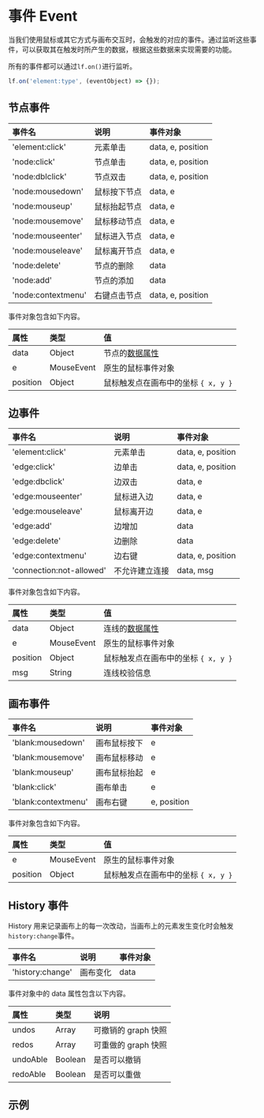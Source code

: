 # 事件 Event

当我们使用鼠标或其它方式与画布交互时，会触发的对应的事件。通过监听这些事件，可以获取其在触发时所产生的数据，根据这些数据来实现需要的功能。

所有的事件都可以通过`lf.on()`进行监听。

```js
lf.on('element:type', (eventObject) => {});
```

## 节点事件

| 事件名   | 说明   | 事件对象 |
| :----- | :----- | :-----  |
| 'element:click' | 元素单击 | data, e, position |
| 'node:click' | 节点单击 |  data, e, position |
| 'node:dblclick' | 节点双击 | data, e, position |
| 'node:mousedown' | 鼠标按下节点 | data, e |
| 'node:mouseup' | 鼠标抬起节点 | data, e |
| 'node:mousemove' | 鼠标移动节点 | data, e |
| 'node:mouseenter' | 鼠标进入节点 | data, e |
| 'node:mouseleave' | 鼠标离开节点 | data, e |
| 'node:delete' | 节点的删除 | data |
| 'node:add' | 节点的添加 | data |
| 'node:contextmenu' | 右键点击节点 | data, e, position |

事件对象包含如下内容。

| 属性   | 类型   | 值 |
| :----- | :----- | :----- |
| data | Object | 节点的[数据属性](/api/nodeApi.md#数据属性) |
| e | MouseEvent | 原生的鼠标事件对象 |
| position | Object | 鼠标触发点在画布中的坐标 `{ x, y }` |

## 边事件

| 事件名   | 说明   | 事件对象 |
| :----- | :----- | :----- |
| 'element:click' | 元素单击 | data, e, position |
| 'edge:click' | 边单击 | data, e, position |
| 'edge:dbclick' | 边双击 | data, e |
| 'edge:mouseenter' | 鼠标进入边 | data, e |
| 'edge:mouseleave' | 鼠标离开边 | data, e |
| 'edge:add' | 边增加 | data |
| 'edge:delete'| 边删除 |data |
| 'edge:contextmenu'| 边右键 | data, e, position |
| 'connection:not-allowed' | 不允许建立连接 | data, msg |

事件对象包含如下内容。

| 属性   | 类型   | 值 |
| :----- | :----- | :----- |
| data | Object | 连线的[数据属性](/api/edgeApi.md#数据属性) |
| e | MouseEvent | 原生的鼠标事件对象 |
| position | Object | 鼠标触发点在画布中的坐标 `{ x, y }` |
| msg | String | 连线校验信息 |

## 画布事件

| 事件名   | 说明   | 事件对象 |
| :----- | :----- | :----- |  
| 'blank:mousedown' | 画布鼠标按下 | e |
| 'blank:mousemove' | 画布鼠标移动 | e |
| 'blank:mouseup' | 画布鼠标抬起 | e |
| 'blank:click' | 画布单击 | e |
| 'blank:contextmenu'| 画布右键 | e, position |

事件对象包含如下内容。

| 属性   | 类型   | 值 |
| :----- | :----- | :----- |
| e | MouseEvent | 原生的鼠标事件对象 |
| position | Object | 鼠标触发点在画布中的坐标 `{ x, y }` |

## History 事件

History 用来记录画布上的每一次改动，当画布上的元素发生变化时会触发`history:change`事件。

| 事件名   | 说明   | 事件对象 |
| :----- | :----- | :-----  |  
| 'history:change' | 画布变化 | data |

事件对象中的 data 属性包含以下内容。

| 属性   | 类型   | 说明 |
| :----- | :----- | :-----  |  
| undos | Array | 可撤销的 graph 快照 |
| redos | Array | 可重做的 graph 快照 |
| undoAble | Boolean | 是否可以撤销 |
| redoAble | Boolean | 是否可以重做 |

## 示例

<example :height="280" ></example>
